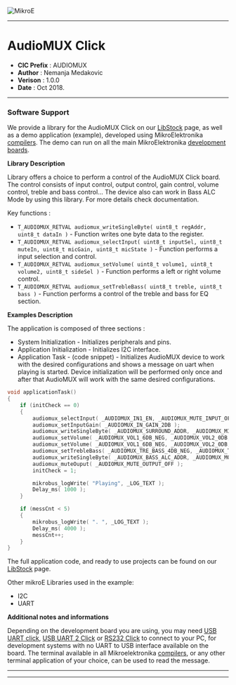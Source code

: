 ![MikroE](http://www.mikroe.com/img/designs/beta/logo_small.png)

---

# AudioMUX Click

- **CIC Prefix**  : AUDIOMUX
- **Author**      : Nemanja Medakovic
- **Verison**     : 1.0.0
- **Date**        : Oct 2018.

---

### Software Support

We provide a library for the AudioMUX Click on our [LibStock](https://libstock.mikroe.com/projects/view/2626/audiomux-click) 
page, as well as a demo application (example), developed using MikroElektronika 
[compilers](http://shop.mikroe.com/compilers). The demo can run on all the main 
MikroElektronika [development boards](http://shop.mikroe.com/development-boards).

**Library Description**

Library offers a choice to perform a control of the AudioMUX Click board.
The control consists of input control, output control, gain control, volume control, treble and bass control...
The device also can work in Bass ALC Mode by using this library.
For more details check documentation.

Key functions :

- ``` T_AUDIOMUX_RETVAL audiomux_writeSingleByte( uint8_t regAddr, uint8_t dataIn ) ``` - Function writes one byte data to the register.
- ``` T_AUDIOMUX_RETVAL audiomux_selectInput( uint8_t inputSel, uint8_t muteIn, uint8_t micGain, uint8_t micState ) ``` - Function performs a input selection and control.
- ``` T_AUDIOMUX_RETVAL audiomux_setVolume( uint8_t volume1, uint8_t volume2, uint8_t sideSel ) ``` - Function performs a left or right volume control.
- ``` T_AUDIOMUX_RETVAL audiomux_setTrebleBass( uint8_t treble, uint8_t bass ) ``` - Function performs a control of the treble and bass for EQ section.

**Examples Description**

The application is composed of three sections :

- System Initialization - Initializes peripherals and pins.
- Application Initialization - Initializes I2C interface.
- Application Task - (code snippet) - Initializes AudioMUX device to work with the desired configurations and
  shows a message on uart when playing is started.
  Device initialization will be performed only once and after that AudioMUX will work with the same desired configurations.


```.c
void applicationTask()
{
    if (initCheck == 0)
    {
        audiomux_selectInput( _AUDIOMUX_IN1_EN, _AUDIOMUX_MUTE_INPUT_OFF, _AUDIOMUX_MIC_GAIN_14DB, _AUDIOMUX_MIC_OFF );
        audiomux_setInputGain( _AUDIOMUX_IN_GAIN_2DB );
        audiomux_writeSingleByte( _AUDIOMUX_SURROUND_ADDR, _AUDIOMUX_MIX_0 );
        audiomux_setVolume( _AUDIOMUX_VOL1_6DB_NEG, _AUDIOMUX_VOL2_0DB, _AUDIOMUX_VOLUME_LEFT_ADDR );
        audiomux_setVolume( _AUDIOMUX_VOL1_6DB_NEG, _AUDIOMUX_VOL2_0DB, _AUDIOMUX_VOLUME_RIGHT_ADDR );
        audiomux_setTrebleBass( _AUDIOMUX_TRE_BASS_4DB_NEG, _AUDIOMUX_TRE_BASS_14DB );
        audiomux_writeSingleByte( _AUDIOMUX_BASS_ALC_ADDR, _AUDIOMUX_MODE2_ADAPTIVE );
        audiomux_muteOuput( _AUDIOMUX_MUTE_OUTPUT_OFF );
        initCheck = 1;

        mikrobus_logWrite( "Playing", _LOG_TEXT );
        Delay_ms( 1000 );
    }

    if (messCnt < 5)
    {
        mikrobus_logWrite( ". ", _LOG_TEXT );
        Delay_ms( 4000 );
        messCnt++;
    }
}
```

The full application code, and ready to use projects can be found on our 
[LibStock](https://libstock.mikroe.com/projects/view/2626/audiomux-click) page.

Other mikroE Libraries used in the example:

- I2C
- UART

**Additional notes and informations**

Depending on the development board you are using, you may need 
[USB UART click](http://shop.mikroe.com/usb-uart-click), 
[USB UART 2 Click](http://shop.mikroe.com/usb-uart-2-click) or 
[RS232 Click](http://shop.mikroe.com/rs232-click) to connect to your PC, for 
development systems with no UART to USB interface available on the board. The 
terminal available in all Mikroelektronika 
[compilers](http://shop.mikroe.com/compilers), or any other terminal application 
of your choice, can be used to read the message.

---
---

